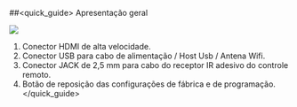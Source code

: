 ##<quick_guide> Apresentação geral

![](http://static.energysistem.com/images/manuals/42162/550031863b397.jpg)

1. Conector HDMI de alta velocidade.
2. Conector USB para cabo de alimentação / Host Usb / Antena Wifi.
3. Conector JACK de 2,5 mm para cabo do receptor IR adesivo do controle remoto.
4. Botão de reposição das configurações de fábrica e de programação.
</quick_guide>
